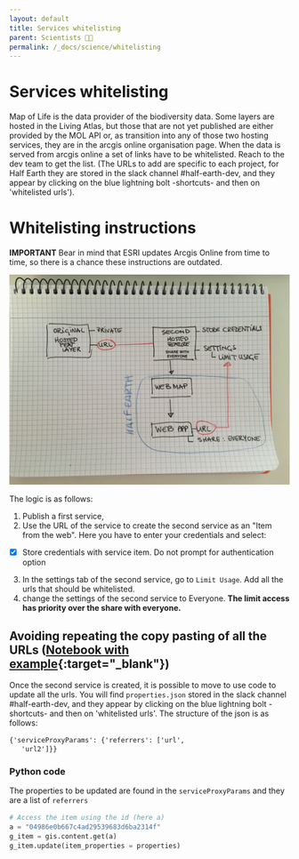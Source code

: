 ```yaml
---
layout: default
title: Services whitelisting
parent: Scientists 🧑‍🔬
permalink: /_docs/science/whitelisting
---
```


# Services whitelisting  

Map of Life is the data provider of the biodiversity data. Some layers are hosted in the Living Atlas, but those that are not yet published are either provided by the MOL API or, as transition into any of those two hosting services, they are in the arcgis online organisation page. When the data is served from arcgis online a set of links have to be whitelisted. Reach to the dev team to get the list. (The URLs to add are specific to each project, for Half Earth they are stored in the slack channel #half-earth-dev, and they appear by clicking on the blue lightning bolt -shortcuts- and then on 'whitelisted urls'). 

# Whitelisting instructions
**IMPORTANT** Bear in mind that ESRI updates Arcgis Online from time to time, so there is a chance these instructions are outdated. 

![](/public/whitelisting-logic.jpeg)

The logic is as follows:
1. Publish a first service, 
2. Use the URL of the service to create the second service as an "Item from the web". Here you have to enter your credentials and select:
- [x] Store credentials with service item. Do not prompt for authentication option
3. In the settings tab of the second service, go to `Limit Usage`. Add all the urls that should be whitelisted.  
4. change the settings of the second service to Everyone. **The limit access has priority over the share with everyone.**

## Avoiding repeating the copy pasting of all the URLs ([Notebook with example](https://github.com/Vizzuality/he-scratchfolder/blob/master/update_whitelisted_urls.ipynb){:target="_blank"})
Once the second service is created, it is possible to move to use code to update all the urls. You will find `properties.json` stored in the slack channel #half-earth-dev, and they appear by clicking on the blue lightning bolt -shortcuts- and then on 'whitelisted urls'. The structure of the json is as follows:
```
{'serviceProxyParams': {'referrers': ['url',
   'url2']}}
```
### Python code
The properties to be updated are found in the `serviceProxyParams` and they are a list of `referrers`
```python
# Access the item using the id (here a) 
a = "04986e0b667c4ad29539683d6ba2314f"
g_item = gis.content.get(a)
g_item.update(item_properties = properties)
```
